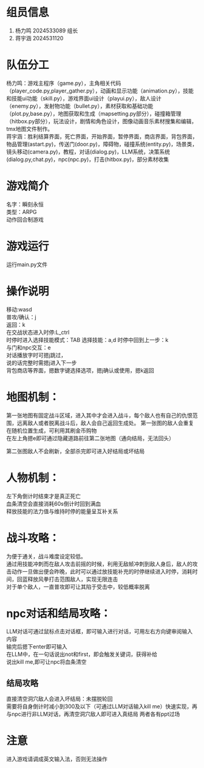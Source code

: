 # 组员信息
1. 杨力鸣 2024533089 组长
2. 蒋宇涵 2024531120

# 队伍分工
杨力鸣：游戏主程序（game.py），主角相关代码（player_code.py,player_gather.py），动画和显示功能（animation.py），技能和技能ui功能（skill.py），游戏界面ui设计（playui.py），敌人设计（enemy.py），发射物功能（bullet.py），素材获取和基础功能（plot.py,base.py），地图获取和生成（mapsetting.py部分），碰撞箱管理（hitbox.py部分），玩法设计，剧情和角色设计，图像动画音乐素材搜集和编辑，tmx地图文件制作。  
蒋宇涵：胜利结算界面，死亡界面，开始界面，暂停界面，商店界面，背包界面，物品管理(astart.py)，传送门(door.py)，障碍物，碰撞系统(entity.py)，场景类，镜头移动(camera.py)，教程，对话(dialog.py)，LLM系统，决策系统(dialog.py,chat.py)，npc(npc.py)，打击(hitbox.py)，部分素材收集
# 游戏简介
名字：瞬刻永恒  
类型：ARPG  
动作回合制游戏  
# 游戏运行
运行main.py文件
# 操作说明
移动:wasd  
普攻/确认：j  
返回：k  
在交战状态进入时停:L_ctrl  
时停时进入选择技能模式：TAB
选择技能：a,d
时停中回到上一步：k  
与门和npc交互：e  
对话播放字时可摁j跳过，  
说的话完整时需摁j进入下一步  
背包商店等界面，摁数字键选择选项，摁j确认或使用，摁k返回
# 地图机制：
第一张地图有固定战斗区域，进入其中才会进入战斗，每个敌人也有自己的仇恨范围，远离敌人或者脱离战斗后，敌人会自己返回生成处。
第一张图的敌人会重复在随机位置生成，可利用其刷金币购物  
在左上角摁e即可通过隐藏道路前往第二张地图（通向结局，无法回头）

第二张图敌人不会刷新，全部杀完即可进入好结局或坏结局

# 人物机制：
左下角倒计时结束才是真正死亡  
血条清空会直接消耗60s倒计时回到满血   
释放技能的法力值与维持时停的能量呈互补关系
# 战斗攻略：
为便于通关，战斗难度设定较低。  
通过用技能冲刺而在敌人攻击前摇的时候，利用无敌帧冲刺到敌人身后，敌人的攻击动作一旦做出便会昨晚，此时可以通过放技能补充的时停继续进入时停，消耗时间，回蓝释放风拳打击范围敌人，实现无限连击  
对于单个敌人，一直普攻即可让其陷于受击中，较低概率脱离
# npc对话和结局攻略：
LLM对话可通过鼠标点击对话框，即可输入进行对话，可用左右方向键审阅输入内容  
输完后摁下enter即可输入  
在LLM中，在一句话说出not和first，即会触发关键词，获得补给  
说出kill me,即可让npc将血条清空
## 结局攻略
直接清空洞穴敌人会进入坏结局：未摆脱轮回  
需要将自身倒计时减小到300及以下（可通过LLM对话输入kill me）快速实现，再与npc进行非LLM对话，再清空洞穴敌人即可进入真结局
两者各有ppt过场

# 注意
进入游戏请调成英文输入法，否则无法操作



